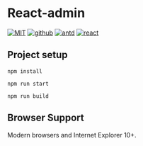 # React-admin

<a href="https://opensource.org/licenses/MIT"><img src="https://img.shields.io/badge/license-MIT-brightgreen.svg" alt="MIT"></a>
<a href="https://github.com/Lazydd"><img src="https://img.shields.io/badge/github-Lazydd-brightgreen.svg" alt="github"></a>
<a href="https://github.com/ant-design/ant-design/"><img src="https://img.shields.io/badge/antd-%5E4.0.0-blue.svg" alt="antd"></a>
<a href="https://opensource.org/licenses/MIT"><img src="https://img.shields.io/badge/npm-%5E18.1.0-blue" alt="react"></a>

## Project setup

```
npm install

npm run start

npm run build
```

## Browser Support

Modern browsers and Internet Explorer 10+.
